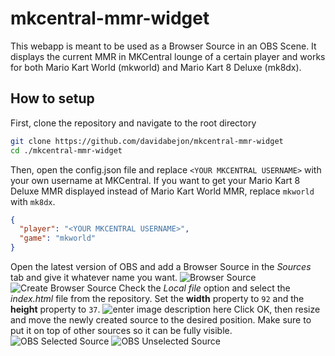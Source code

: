 # mkcentral-mmr-widget
This webapp is meant to be used as a Browser Source in an OBS Scene.
It displays the current MMR in MKCentral lounge of a certain player and works for both Mario Kart World (mkworld) and Mario Kart 8 Deluxe (mk8dx).
## How to setup
First, clone the repository and navigate to the root directory
```bash
git clone https://github.com/davidabejon/mkcentral-mmr-widget
cd ./mkcentral-mmr-widget
```
Then, open the config.json file and replace `<YOUR MKCENTRAL USERNAME>` with your own username at MKCentral. If you want to get your Mario Kart 8 Deluxe MMR displayed instead of Mario Kart World MMR, replace `mkworld` with `mk8dx`.
```json
{
  "player": "<YOUR MKCENTRAL USERNAME>",
  "game": "mkworld"
}
```
Open the latest version of OBS and add a Browser Source in the *Sources* tab and give it whatever name you want.
![Browser Source](https://i.imgur.com/7AARiS1.png)
![Create Browser Source](https://i.imgur.com/SZqUwIS.png)
Check the *Local file* option and select the *index.html* file from the repository. Set the **width** property to `92` and the **height** property to `37`.
![enter image description here](https://i.imgur.com/DNFmGgN.png)
Click OK, then resize and move the newly created source to the desired position. Make sure to put it on top of other sources so it can be fully visible.
![OBS Selected Source](https://i.imgur.com/NoezSIe.png)
![OBS Unselected Source](https://i.imgur.com/nVuVGPJ.png)
